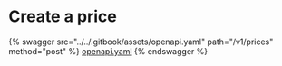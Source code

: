 # Create a price

{% swagger src="../../.gitbook/assets/openapi.yaml" path="/v1/prices" method="post" %}
[openapi.yaml](../../.gitbook/assets/openapi.yaml)
{% endswagger %}

